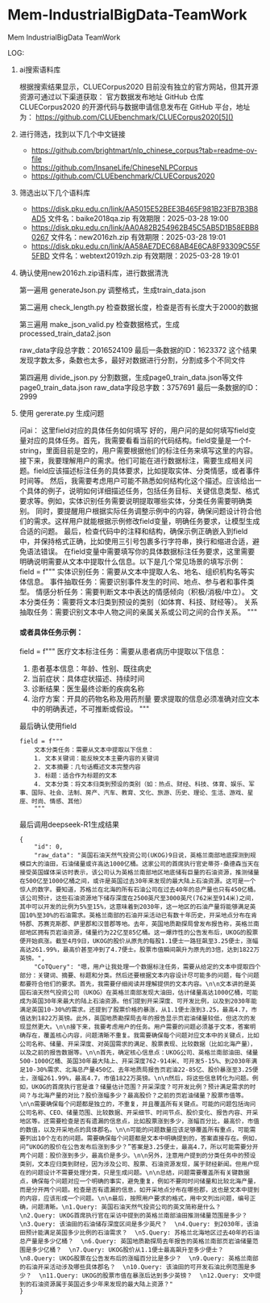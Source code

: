 # Mem-IndustrialBigData-TeamWork
Mem IndustrialBigData TeamWork

LOG:

1. ai搜索语料库

    根据搜索结果显示，CLUECorpus2020 目前没有独立的官方网站，但其开源资源可通过以下渠道获取：
    官方数据发布地址
    GitHub 仓库
    CLUECorpus2020 的开源代码与数据申请信息发布在 GitHub 平台，地址为：
    https://github.com/CLUEbenchmark/CLUECorpus2020[5]()

2. 进行筛选，找到以下几个中文链接
    * https://github.com/brightmart/nlp_chinese_corpus?tab=readme-ov-file
    * https://github.com/InsaneLife/ChineseNLPCorpus
    * https://github.com/CLUEbenchmark/CLUECorpus2020

3. 筛选出以下几个语料库
    * https://disk.pku.edu.cn/link/AA5015E52BEE3B465F981B23FB7B3B8AD5
    文件名：baike2018qa.zip
    有效期限：2025-03-28 19:00
    * https://disk.pku.edu.cn/link/AA0A82B254962B45C5AB5D1B58EBB80267
    文件名：new2016zh.zip
    有效期限：2025-03-28 19:01
    * https://disk.pku.edu.cn/link/AA58AE7DEC68AB4E6CA8F93309C55F5FBD
    文件名：webtext2019zh.zip
    有效期限：2025-03-28 19:01

4. 确认使用new2016zh.zip语料库，进行数据清洗

    第一遍用 generateJson.py 调整格式，生成train_data.json

    第二遍用 check_length.py 检查数据长度，检查是否有长度大于2000的数据

    第三遍用 make_json_valid.py 检查数据格式，生成processed_train_data2.json

    raw_data字段总字数：2016524109
    最后一条数据的ID：1623372
    这个结果发现字数太多，条数也太多，最好对数据进行分割，分割成多个不同文件

    第四遍用 divide_json.py 分割数据，生成page0_train_data.json等文件
    page0_train_data.json
    raw_data字段总字数：3757691
    最后一条数据的ID：2999


5. 使用 gererate.py 生成问题

    问ai：
    这里field对应的具体任务如何填写
    <think>
    好的，用户问的是如何填写field变量对应的具体任务。首先，我需要看看当前的代码结构。field变量是一个f-string，里面目前是空的，用户需要根据他们的标注任务来填写这里的内容。
    接下来，我要理解用户的需求。他们可能在进行数据标注，需要生成相关问题。field应该描述标注任务的具体要求，比如提取实体、分类情感，或者事件时间等。
    然后，我需要考虑用户可能不熟悉如何结构化这个描述。应该给出一个具体的例子，说明如何详细描述任务，包括任务目标、关键信息类型、格式要求等。例如，实体识别任务需要说明提取哪些实体，分类任务需要明确类别。
    同时，要提醒用户根据实际任务调整示例中的内容，确保问题设计符合他们的需求。这样用户就能根据示例修改field变量，明确任务要求，让模型生成合适的问题。
    最后，检查代码中的注释和结构，确保示例正确嵌入到field中，并保持格式正确，比如使用三引号包裹多行字符串，换行和缩进合适，避免语法错误。
    </think>
    在field变量中需要填写你的具体数据标注任务要求，这里需要明确说明需要从文本中提取什么信息。以下是几个常见场景的填写示例：
    field = f"""
    实体识别任务：需要从文本中提取人名、地名、组织机构名等实体信息。
    事件抽取任务：需要识别事件发生的时间、地点、参与者和事件类型。
    情感分析任务：需要判断文本中表达的情感倾向（积极/消极/中立）。
    文本分类任务：需要将文本归类到预设的类别（如体育、科技、财经等）。
    关系抽取任务：需要识别文本中人物之间的亲属关系或公司之间的合作关系。
    """

    #### 或者具体任务示例：
    field = f"""
    医疗文本标注任务：需要从患者病历中提取以下信息：
    1. 患者基本信息：年龄、性别、既往病史
    2. 当前症状：具体症状描述、持续时间
    3. 诊断结果：医生最终诊断的疾病名称
    4. 治疗方案：开具的药物名称及用药剂量
    要求提取的信息必须准确对应文本中的明确表述，不可推断或假设。
    """

    最后确认使用field
    ```
    field = f"""
        文本分类任务：需要从文本中提取以下信息：
        1. 文本关键词：能反映文本主要内容的关键词
        2. 文本摘要：几句话概述文本完整内容
        3. 标题：适合作为标题的文本
        4. 文本分类：将文本归类到预设的类别（如：热点、财经、科技、体育、娱乐、军事、国际、社会、法制、房产、汽车、教育、文化、旅游、历史、理论、生活、游戏、星座、时尚、情感、其他）
        """
    ```
    最后调用deepseek-R1生成结果
    ```
    {
        "id": 0,
        "raw_data": "英国石油天然气投资公司(UKOG)9日说，英格兰南部地底探测到规模巨大的油田，石油储量或许高达1000亿桶。这家公司的首席执行官史蒂芬·桑德森当天在接受英国媒体采访时表示，该公司认为英格兰南部地区地底储有巨量的石油资源，推测储量在500亿至1000亿桶之间，或许是英国过去30年来发现的最大陆上石油资源。这可是一个惊人的数字。要知道，苏格兰在北海的所有石油公司在过去40年的总产量也只有450亿桶。该公司预计，这些石油资源地下储存深度在2500英尺至3000英尺(762米至914米)之间，其中可以开发的比例为5%至15%，这意味着到2030年，这一地区的石油产量将能够满足英国10%至30%的石油需求。英格兰南部的石油开采活动已有数十年历史，开采地点分布在肯特郡、苏赛克斯郡、萨里郡和汉普郡等地。去年，英国地质勘探局曾发布报告称，英格兰南部地区拥有页岩油资源，储量约为22亿至85亿桶。这一爆炸性的公告发布后，UKOG的股票便开始疯涨。截至4月9日，UKOG的股价从原先的每股1.1便士一路狂飙至3.25便士，涨幅高达261.99%，最高价甚至冲到了4.7便士。股票市值瞬间飙升为原先的3倍，达到1822万英镑。",
        "CoTQuery": "嗯，用户让我处理一个数据标注任务，需要从给定的文本中提取四个部分：关键词、摘要、标题和分类。然后还要根据文本内容设计尽可能多的问题，每个问题都要符合他们的要求。首先，我需要仔细阅读并理解提供的文本内容。\n\n文本讲的是英国石油天然气投资公司（UKOG）在英格兰南部发现大油田，估计储量高达1000亿桶，可能成为英国30年来最大的陆上石油资源。他们提到开采深度、可开发比例，以及到2030年能满足英国10-30%的需求。还提到了股票价格的暴涨，从1.1便士涨到3.25，最高4.7，市值达到1822万英镑。此外，英国地质勘探局去年的报告显示页岩油储量较低，但这次的发现显然更大。\n\n接下来，我要考虑用户的任务。用户需要的问题必须基于文本，答案明确存在，覆盖核心内容，问题清晰不重复。我需要确保每个问题对应文本中的关键点，比如公司名称、储量、开采深度、对英国需求的满足、股票表现、比较数据（比如北海产量），以及之前的报告数据等。\n\n首先，确定核心信息点：UKOG公司、英格兰南部油田、储量500-1000亿桶、英国30年最大陆上、开采深度762-914米、可开发5-15%、到2030年满足10-30%需求、北海总产量450亿、去年地质局报告页岩油22-85亿、股价暴涨至3.25便士，涨幅261.99%，最高4.7，市值1822万英镑。\n\n然后，将这些信息转化为问题。例如，UKOG的首席执行官是谁？储量估计范围？开采深度？可开发比例？预计满足需求的时间？与北海产量的对比？股价涨幅多少？最高股价？之前的页岩油储量？股票市值等。\n\n需要确保每个问题都是独立的，不重复，并且覆盖所有关键点。可能的问题包括询问公司名称、CEO、储量范围、比较数据、开采细节、时间节点、股价变化、报告内容、开采地区等。还需要检查是否有遗漏的信息点，比如股票涨到多少，涨幅百分比，最高价，市值的数值，以及开采地点的具体郡名。\n\n可能的问题数量应该足够覆盖所有重点，可能需要列出10个左右的问题。需要确保每个问题都是文本中明确提到的，答案直接存在。例如，问“UKOG的股价在公告发布后涨到多少？”答案是3.25便士，最高4.7，所以可能需要分开两个问题：股价涨到多少，最高价是多少。\n\n另外，注意用户提到的分类任务中的预设类别，文本应归类到财经，因为涉及公司、股票、石油资源发现，属于财经新闻。但用户现在的问题设计不需要处理分类，只是生成问题。\n\n总结，问题需要覆盖所有关键数据点，确保每个问题对应一个明确的事实，避免重复，例如不要同时问储量和比较北海产量，而是分开两个问题。检查是否有遗漏的信息，如开采地点分布在哪些郡，这也是文本中提到的内容，应该形成一个问题。\n\n最后，按照用户要求的格式，用中文列出问题，编号正确，问题清晰。\n1.Query: 英国石油天然气投资公司的英文简称是什么？  \n2.Query: UKOG首席执行官在采访中提到的英格兰南部油田推测储量范围是多少？  \n3.Query: 该油田的石油储存深度区间是多少英尺？  \n4.Query: 到2030年，该油田预计能满足英国多少比例的石油需求？  \n5.Query: 苏格兰北海地区过去40年的石油总产量是多少亿桶？  \n6.Query: 英国地质勘探局去年报告的英格兰南部页岩油储量范围是多少亿桶？  \n7.Query: UKOG股价从1.1便士最高飙升至多少便士？  \n8.Query: UKOG股票在公告发布后的涨幅百分比是多少？  \n9.Query: 英格兰南部的石油开采活动涉及哪些具体郡名？  \n10.Query: 该油田的可开发石油比例范围是多少？  \n11.Query: UKOG的股票市值在暴涨后达到多少英镑？  \n12.Query: 文中提到的石油资源属于英国近多少年来发现的最大陆上资源？"
    }
    ```